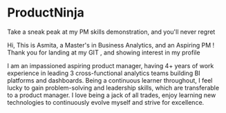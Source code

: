 # ProductNinja
Take a sneak peak at my PM skills demonstration, and you'll never regret

Hi, This is Asmita, a Master's in Business Analytics, and an Aspiring PM !
Thank you for landing at my GIT , and showing interest in my profile

I am an impassioned aspiring product manager, having 4+ years of work experience in leading 3 cross-functional analytics teams building BI platforms and dashboards. Being a continuous learner throughout, I feel lucky to gain problem-solving and leadership skills, which are transferable to a product manager. I love being a jack of all trades, enjoy learning new technologies to continuously evolve myself and strive for excellence.

